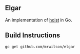 ## Elgar

  An implementation of [holst](https://github.com/mrwilson/holst) in Go.

## Build Instructions

    go get github.com/mrwilson/elgar
